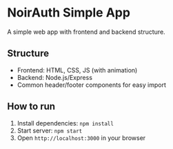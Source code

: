 # NoirAuth Simple App

A simple web app with frontend and backend structure.

## Structure
- Frontend: HTML, CSS, JS (with animation)
- Backend: Node.js/Express
- Common header/footer components for easy import

## How to run
1. Install dependencies: `npm install`
2. Start server: `npm start`
3. Open `http://localhost:3000` in your browser
